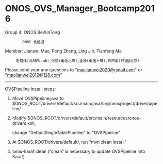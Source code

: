 # ONOS_OVS_Manager_Bootcamp2016

Group 4: ONOS BeiXinTong

            ONOS 北信通

Member: Jianwei Mao, Peng Zhang, Ling Jin, Tianfeng Ma

         毛健炜(北邮FNLab),张鹏(电信北研),金凌(电信上研),马田丰(联通@北京)

Please send your any questions to "maojianwei2020@gmail.com" or "maojianwei2012@126.com"

----------------------------------------------------------------------------------

OVSPipeline install steps:

1. Move OVSPipeline.java to $ONOS_ROOT/drivers/default/src/main/java/org/onosproject/driver/pipeline/

2. Modify $ONOS_ROOT/drivers/default/src/main/resources/onos-drivers.xml,

   change "DefaultSingleTablePipeline" to "OVSPipeline"

3. At $ONOS_ROOT/drivers/default/, run "mvn clean install"

4. onos-karaf clean ("clean" is necessary to update OVSPipeline into Karaf)
